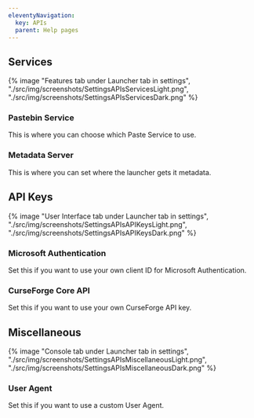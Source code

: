 ```yaml
---
eleventyNavigation:
  key: APIs
  parent: Help pages
--- 
```


## Services

<div class="row">
  <div class="column">
      {% image "Features tab under Launcher tab in settings", "./src/img/screenshots/SettingsAPIsServicesLight.png", "./src/img/screenshots/SettingsAPIsServicesDark.png" %}
  </div>
</div>

### Pastebin Service

<!-- TODO: add image of Pastebin Service section -->

This is where you can choose which Paste Service to use.

### Metadata Server

<!-- TODO: add image of Metadata Server section -->

This is where you can set where the launcher gets it metadata.

## API Keys

<div class="row">
  <div class="column">
      {% image "User Interface tab under Launcher tab in settings", "./src/img/screenshots/SettingsAPIsAPIKeysLight.png", "./src/img/screenshots/SettingsAPIsAPIKeysDark.png" %}
  </div>
</div>

### Microsoft Authentication

<!-- TODO: add image of Microsoft Authentication section -->

Set this if you want to use your own client ID for Microsoft Authentication.

### CurseForge Core API

<!-- TODO: add image of CurseForge Core API section -->

Set this if you want to use your own CurseForge API key.

## Miscellaneous

<div class="row">
  <div class="column">
      {% image "Console tab under Launcher tab in settings", "./src/img/screenshots/SettingsAPIsMiscellaneousLight.png", "./src/img/screenshots/SettingsAPIsMiscellaneousDark.png" %}
  </div>
</div>

### User Agent

<!-- TODO: add image of User Agent section -->

Set this if you want to use a custom User Agent.
